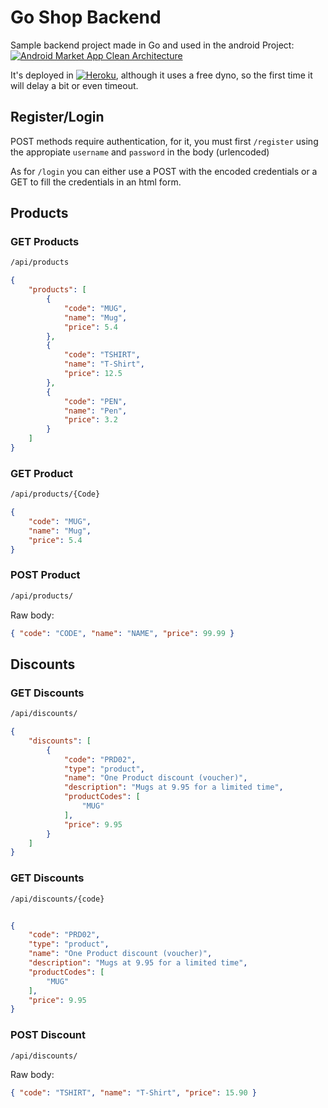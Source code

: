 # Go Shop Backend

Sample backend project made in Go and used in the android Project: [![Android Market App Clean Architecture](https://github.com/aiescola/Android-Market-App-CleanArchitecture)](https://github.com/aiescola/Android-Market-App-CleanArchitecture)

It's deployed in [![Heroku](https://go-shopify-api.herokuapp.com/)](https://go-shopify-api.herokuapp.com/), although it uses a free dyno, so the first time it will delay a bit or even timeout.


## Register/Login

POST methods require authentication, for it, you must first `/register` using the appropiate `username` and `password` in the body (urlencoded)

As for `/login` you can either use a POST with the encoded credentials or a GET to fill the credentials in an html form.

## Products

### GET Products
```sh
/api/products
```
```json
{
    "products": [
        {
            "code": "MUG",
            "name": "Mug",
            "price": 5.4
        },
        {
            "code": "TSHIRT",
            "name": "T-Shirt",
            "price": 12.5
        },
        {
            "code": "PEN",
            "name": "Pen",
            "price": 3.2
        }
    ]
}
```

### GET Product
```sh
/api/products/{Code}
```
```json
{
    "code": "MUG",
    "name": "Mug",
    "price": 5.4
}
```

### POST Product
```sh
/api/products/
```
Raw body:
```json
{ "code": "CODE", "name": "NAME", "price": 99.99 }

```

## Discounts

### GET Discounts
```sh
/api/discounts/
```
```json
{
    "discounts": [
        {
            "code": "PRD02",
            "type": "product",
            "name": "One Product discount (voucher)",
            "description": "Mugs at 9.95 for a limited time",
            "productCodes": [
                "MUG"
            ],
            "price": 9.95
        }
    ]
}

```

### GET Discounts
```sh
/api/discounts/{code}
```
```json

{
    "code": "PRD02",
    "type": "product",
    "name": "One Product discount (voucher)",
    "description": "Mugs at 9.95 for a limited time",
    "productCodes": [
        "MUG"
    ],
    "price": 9.95
}

```

### POST Discount

```sh
/api/discounts/
```

Raw body:
```json
{ "code": "TSHIRT", "name": "T-Shirt", "price": 15.90 }

```
